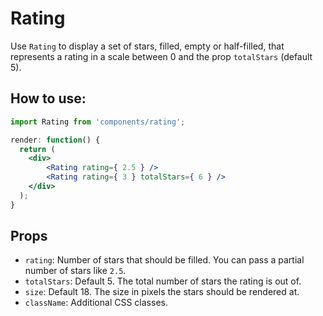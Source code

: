 Rating
============

Use `Rating` to display a set of stars, filled, empty or half-filled, that represents a rating in a scale between 0 and the prop `totalStars` (default 5).

## How to use:

```jsx
import Rating from 'components/rating';

render: function() {
  return (
	<div>
		<Rating rating={ 2.5 } />
		<Rating rating={ 3 } totalStars={ 6 } />
	</div>
  );
}
```

## Props

* `rating`: Number of stars that should be filled. You can pass a partial number of stars like `2.5`.
* `totalStars`: Default 5. The total number of stars the rating is out of.
* `size`: Default 18. The size in pixels the stars should be rendered at.
* `className`: Additional CSS classes.